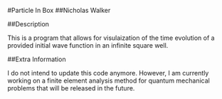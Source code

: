 ﻿#Particle In Box
##Nicholas Walker

##Description
 
This is a program that allows for visulaization of the time evolution of a provided initial wave function in an infinite square well.

##Extra Information

I do not intend to update this code anymore. However, I am currently working on a finite element analysis method for quantum mechanical problems that will be released in the future.